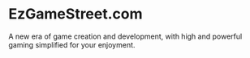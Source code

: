 # EzGameStreet.com
A new era of game creation and development, with high and powerful gaming simplified for your enjoyment.
